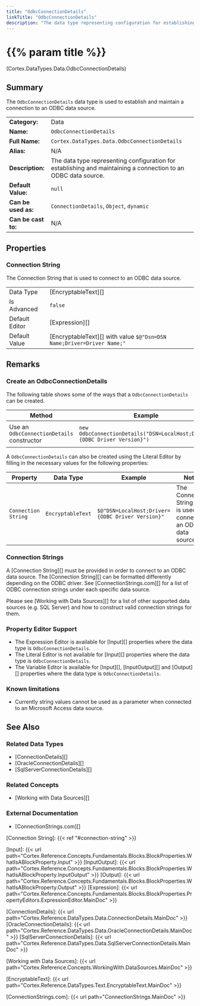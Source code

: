 ```yaml
---
title: "OdbcConnectionDetails"
linkTitle: "OdbcConnectionDetails"
description: "The data type representing configuration for establishing and maintaining a connection to an ODBC data source."
---
```


# {{% param title %}}

<p class="namespace">(Cortex.DataTypes.Data.OdbcConnectionDetails)</p>

## Summary

The `OdbcConnectionDetails` data type is used to establish and maintain a connection to an ODBC data source.

| | |
|-|-|
| **Category:**          | Data |
| **Name:**              | `OdbcConnectionDetails` |
| **Full Name:**         | `Cortex.DataTypes.Data.OdbcConnectionDetails` |
| **Alias:**             | N/A |
| **Description:**       | The data type representing configuration for establishing and maintaining a connection to an ODBC data source.  |
| **Default Value:**     | `null` |
| **Can be used as:**    | `ConnectionDetails`, `Object`, `dynamic` |
| **Can be cast to:**    | N/A |

## Properties

### Connection String

The Connection String that is used to connect to an ODBC data source.

| | |
|--------------------|---------------------------|
| Data Type | [EncryptableText][] |
| Is Advanced | `false` |
| Default Editor | [Expression][] |
| Default Value | [EncryptableText][] with value `$@"Dsn=DSN Name;Driver=Driver Name;"` |

## Remarks

### Create an OdbcConnectionDetails

The following table shows some of the ways that a `OdbcConnectionDetails` can be created.

| Method | Example | Result | Editor&nbsp;Support | Notes |
|-|-|-|-|-|
| Use an `OdbcConnectionDetails` constructor | `new OdbcConnectionDetails("DSN=LocalHost;Driver={ODBC Driver Version}")` | `{"ConnectionString": "DSN=LocalHost;Driver={ODBC Driver Version}"}` | Expression |  |

A `OdbcConnectionDetails` can also be created using the Literal Editor by filling in the necessary values for the following properties:

| Property | Data Type | Example | Notes |
|-|-|-|-|
| `Connection String`| `EncryptableText`| `$@"DSN=LocalHost;Driver={ODBC Driver Version}"` | The Connection String that is used to connect to an ODBC data source. |

### Connection Strings

A [Connection String][] must be provided in order to connect to an ODBC data source. The [Connection String][] can be formatted differently depending on the ODBC driver. See [ConnectionStrings.com][] for a list of ODBC connection strings under each specific data source.

Please see [Working with Data Sources][] for a list of other supported data sources (e.g. SQL Server) and how to construct valid connection strings for them.

### Property Editor Support

* The Expression Editor is available for [Input][] properties where the data type is `OdbcConnectionDetails`.
* The Literal Editor is not available for [Input][] properties where the data type is `OdbcConnectionDetails`.
* The Variable Editor is available for [Input][], [InputOutput][] and [Output][] properties where the data type is `OdbcConnectionDetails`.

### Known limitations

* Currently string values cannot be used as a parameter when connected to an Microsoft Access data source.

## See Also

### Related Data Types

* [ConnectionDetails][]
* [OracleConnectionDetails][]
* [SqlServerConnectionDetails][]

### Related Concepts

* [Working with Data Sources][]

### External Documentation

* [ConnectionStrings.com][]

[Connection String]: {{< ref "#connection-string" >}}

[Input]: {{< url path="Cortex.Reference.Concepts.Fundamentals.Blocks.BlockProperties.WhatIsABlockProperty.Input" >}}
[InputOutput]: {{< url path="Cortex.Reference.Concepts.Fundamentals.Blocks.BlockProperties.WhatIsABlockProperty.InputOutput" >}}
[Output]: {{< url path="Cortex.Reference.Concepts.Fundamentals.Blocks.BlockProperties.WhatIsABlockProperty.Output" >}}
[Expression]: {{< url path="Cortex.Reference.Concepts.Fundamentals.Blocks.BlockProperties.PropertyEditors.ExpressionEditor.MainDoc" >}}

[ConnectionDetails]: {{< url path="Cortex.Reference.DataTypes.Data.ConnectionDetails.MainDoc" >}}
[OracleConnectionDetails]: {{< url path="Cortex.Reference.DataTypes.Data.OracleConnectionDetails.MainDoc" >}}
[SqlServerConnectionDetails]: {{< url path="Cortex.Reference.DataTypes.Data.SqlServerConnectionDetails.MainDoc" >}}

[Working with Data Sources]: {{< url path="Cortex.Reference.Concepts.WorkingWith.DataSources.MainDoc" >}}

[EncryptableText]: {{< url path="Cortex.Reference.DataTypes.Text.EncryptableText.MainDoc" >}}

[ConnectionStrings.com]: {{< url path="ConnectionStrings.MainDoc" >}}
